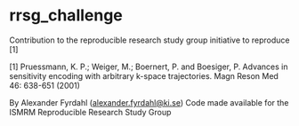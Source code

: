 # rrsg_challenge

Contribution to the reproducible research study group initiative to reproduce [1]

[1] Pruessmann, K. P.; Weiger, M.; Boernert, P. and Boesiger, P.
Advances in sensitivity encoding with arbitrary k-space trajectories.
Magn Reson Med 46: 638-651 (2001)

By Alexander Fyrdahl (alexander.fyrdahl@ki.se)
Code made available for the ISMRM Reproducible Research Study Group
